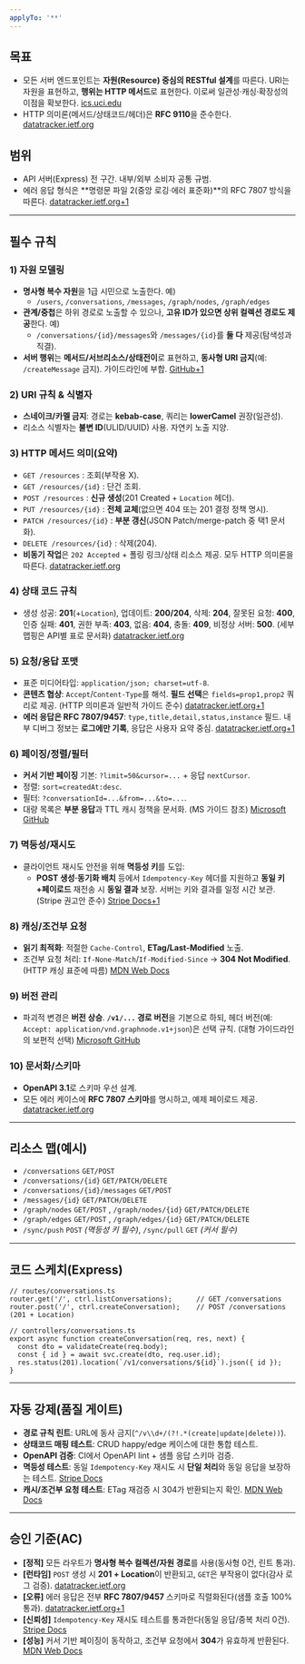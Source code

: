 ```yaml
---
applyTo: '**'
---
```

## 목표

- 모든 서버 엔드포인트는 **자원(Resource) 중심의 RESTful 설계**를 따른다. URI는 자원을 표현하고, **행위는 HTTP 메서드**로 표현한다. 이로써 일관성·캐싱·확장성의 이점을 확보한다. [ics.uci.edu](https://www.ics.uci.edu/~fielding/pubs/dissertation/rest_arch_style.htm?utm_source=chatgpt.com)
- HTTP 의미론(메서드/상태코드/헤더)은 **RFC 9110**을 준수한다. [datatracker.ietf.org](https://datatracker.ietf.org/doc/html/rfc9110?utm_source=chatgpt.com)

## 범위

- API 서버(Express) 전 구간. 내부/외부 소비자 공통 규범.
- 에러 응답 형식은 **명령문 파일 2(중앙 로깅·에러 표준화)**의 RFC 7807 방식을 따른다. [datatracker.ietf.org+1](https://datatracker.ietf.org/doc/html/rfc7807?utm_source=chatgpt.com)

---

## 필수 규칙

### 1) 자원 모델링

- **명사형 복수 자원**을 1급 시민으로 노출한다. 예)
    - `/users`, `/conversations`, `/messages`, `/graph/nodes`, `/graph/edges`
- **관계/중첩**은 하위 경로로 노출할 수 있으나, **고유 ID가 있으면 상위 컬렉션 경로도 제공**한다. 예)
    - `/conversations/{id}/messages`와 `/messages/{id}`를 **둘 다** 제공(탐색성과 직결).
- **서버 행위**는 **메서드/서브리소스/상태전이**로 표현하고, **동사형 URI 금지**(예: `/createMessage` 금지). 가이드라인에 부합. [GitHub+1](https://github.com/microsoft/api-guidelines?utm_source=chatgpt.com)

### 2) URI 규칙 & 식별자

- **스네이크/카멜 금지**: 경로는 **kebab-case**, 쿼리는 **lowerCamel** 권장(일관성).
- 리소스 식별자는 **불변 ID**(ULID/UUID) 사용. 자연키 노출 지양.

### 3) HTTP 메서드 의미(요약)

- `GET /resources` : 조회(부작용 X).
- `GET /resources/{id}` : 단건 조회.
- `POST /resources` : **신규 생성**(201 Created + `Location` 헤더).
- `PUT /resources/{id}` : **전체 교체**(없으면 404 또는 201 결정 정책 명시).
- `PATCH /resources/{id}` : **부분 갱신**(JSON Patch/merge-patch 중 택1 문서화).
- `DELETE /resources/{id}` : 삭제(204).
- **비동기 작업**은 `202 Accepted` + 폴링 링크/상태 리소스 제공. 모두 HTTP 의미론을 따른다. [datatracker.ietf.org](https://datatracker.ietf.org/doc/html/rfc9110?utm_source=chatgpt.com)

### 4) 상태 코드 규칙

- 생성 성공: **201**(+`Location`), 업데이트: **200/204**, 삭제: **204**, 잘못된 요청: **400**, 인증 실패: **401**, 권한 부족: **403**, 없음: **404**, 충돌: **409**, 비정상 서버: **500**. (세부 맵핑은 API별 표로 문서화) [datatracker.ietf.org](https://datatracker.ietf.org/doc/html/rfc9110?utm_source=chatgpt.com)

### 5) 요청/응답 포맷

- 표준 미디어타입: `application/json; charset=utf-8`.
- **콘텐츠 협상**: `Accept`/`Content-Type`를 해석. **필드 선택**은 `fields=prop1,prop2` 쿼리로 제공. (HTTP 의미론과 일반적 가이드 준수) [datatracker.ietf.org+1](https://datatracker.ietf.org/doc/html/rfc9110?utm_source=chatgpt.com)
- **에러 응답은 RFC 7807/9457**: `type,title,detail,status,instance` 필드. 내부 디버그 정보는 **로그에만 기록**, 응답은 사용자 요약 중심. [datatracker.ietf.org+1](https://datatracker.ietf.org/doc/html/rfc7807?utm_source=chatgpt.com)

### 6) 페이징/정렬/필터

- **커서 기반 페이징** 기본: `?limit=50&cursor=...` + 응답 `nextCursor`.
- 정렬: `sort=createdAt:desc`.
- 필터: `?conversationId=...&from=...&to=...`.
- 대량 목록은 **부분 응답**과 TTL 캐시 정책을 문서화. (MS 가이드 참조) [Microsoft GitHub](https://microsoft.github.io/code-with-engineering-playbook/design/design-patterns/rest-api-design-guidance/?utm_source=chatgpt.com)

### 7) 멱등성/재시도

- 클라이언트 재시도 안전을 위해 **멱등성 키**를 도입:
    - **POST 생성·동기화 배치** 등에서 `Idempotency-Key` 헤더를 지원하고 **동일 키+페이로드** 재전송 시 **동일 결과** 보장. 서버는 키와 결과를 일정 시간 보관. (Stripe 권고안 준수) [Stripe Docs+1](https://docs.stripe.com/api/idempotent_requests?utm_source=chatgpt.com)

### 8) 캐싱/조건부 요청

- **읽기 최적화**: 적절한 `Cache-Control`, **ETag/Last-Modified** 노출.
- 조건부 요청 처리: `If-None-Match`/`If-Modified-Since` → **304 Not Modified**. (HTTP 캐싱 표준에 따름) [MDN Web Docs](https://developer.mozilla.org/en-US/docs/Web/HTTP/Reference/Resources_and_specifications?utm_source=chatgpt.com)

### 9) 버전 관리

- 파괴적 변경은 **버전 상승**. **`/v1/...` 경로 버전**을 기본으로 하되, 헤더 버전(예: `Accept: application/vnd.graphnode.v1+json`)은 선택 규칙. (대형 가이드라인의 보편적 선택) [Microsoft GitHub](https://microsoft.github.io/code-with-engineering-playbook/design/design-patterns/rest-api-design-guidance/?utm_source=chatgpt.com)

### 10) 문서화/스키마

- **OpenAPI 3.1**로 스키마 우선 설계.
- 모든 에러 케이스에 **RFC 7807 스키마**를 명시하고, 예제 페이로드 제공. [datatracker.ietf.org](https://datatracker.ietf.org/doc/html/rfc7807?utm_source=chatgpt.com)

---

## 리소스 맵(예시)

- `/conversations` `GET/POST`
- `/conversations/{id}` `GET/PATCH/DELETE`
- `/conversations/{id}/messages` `GET/POST`
- `/messages/{id}` `GET/PATCH/DELETE`
- `/graph/nodes` `GET/POST` , `/graph/nodes/{id}` `GET/PATCH/DELETE`
- `/graph/edges` `GET/POST` , `/graph/edges/{id}` `GET/PATCH/DELETE`
- `/sync/push` `POST` *(멱등성 키 필수)*, `/sync/pull` `GET` *(커서 필수)*

---

## 코드 스케치(Express)

```tsx
// routes/conversations.ts
router.get('/', ctrl.listConversations);      // GET /conversations
router.post('/', ctrl.createConversation);    // POST /conversations (201 + Location)

// controllers/conversations.ts
export async function createConversation(req, res, next) {
  const dto = validateCreate(req.body);
  const { id } = await svc.create(dto, req.user.id);
  res.status(201).location(`/v1/conversations/${id}`).json({ id });
}

```

---

## 자동 강제(품질 게이트)

- **경로 규칙 린트**: URL에 동사 금지(`^/v\\d+/(?!.*(create|update|delete))`).
- **상태코드 매핑 테스트**: CRUD happy/edge 케이스에 대한 통합 테스트.
- **OpenAPI 검증**: CI에서 OpenAPI lint + 샘플 응답 스키마 검증.
- **멱등성 테스트**: 동일 `Idempotency-Key` 재시도 시 **단일 처리**와 동일 응답을 보장하는 테스트. [Stripe Docs](https://docs.stripe.com/api/idempotent_requests?utm_source=chatgpt.com)
- **캐시/조건부 요청 테스트**: ETag 재검증 시 304가 반환되는지 확인. [MDN Web Docs](https://developer.mozilla.org/en-US/docs/Web/HTTP/Reference/Resources_and_specifications?utm_source=chatgpt.com)

---

## 승인 기준(AC)

- **[정적]** 모든 라우트가 **명사형 복수 컬렉션/자원 경로**를 사용(동사형 0건, 린트 통과).
- **[런타임]** `POST` 생성 시 **201 + Location**이 반환되고, `GET`은 부작용이 없다(감사 로그 검증). [datatracker.ietf.org](https://datatracker.ietf.org/doc/html/rfc9110?utm_source=chatgpt.com)
- **[오류]** 에러 응답은 전부 **RFC 7807/9457** 스키마로 직렬화된다(샘플 호출 100% 통과). [datatracker.ietf.org+1](https://datatracker.ietf.org/doc/html/rfc7807?utm_source=chatgpt.com)
- **[신뢰성]** `Idempotency-Key` 재시도 테스트를 통과한다(동일 응답/중복 처리 0건). [Stripe Docs](https://docs.stripe.com/api/idempotent_requests?utm_source=chatgpt.com)
- **[성능]** 커서 기반 페이징이 동작하고, 조건부 요청에서 **304**가 유효하게 반환된다. [MDN Web Docs](https://developer.mozilla.org/en-US/docs/Web/HTTP/Reference/Resources_and_specifications?utm_source=chatgpt.com)